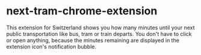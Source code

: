 next-tram-chrome-extension
==========================

This extension for Switzerland shows you how many minutes until your next public transportation like bus, tram or train departs. You don't have to click or open anything, because the minutes remaining are displayed in the extension icon's notification bubble.
